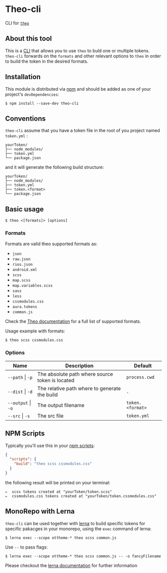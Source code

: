# Theo-cli

CLI for [`theo`](https://github.com/salesforce-ux/theo)

## About this tool

This is a [CLI](https://en.wikipedia.org/wiki/Command-line_interface) that allows you to use
`theo` to buld one or multiple tokens. `theo-cli` forwards on the `formats`
and other relevant options to `theo` in order to build the token in the desired formats.

## Installation

This module is distributed via [npm](https://www.npmjs.com/) and should
be added as one of your project's `devDependencies`:

```
$ npm install --save-dev theo-cli
```

## Conventions

`theo-cli` assume that you have a token file in the root of you project named `token.yml` :

```
yourToken/
├── node_modules/
├── token.yml
└── package.json
```

and it will generate the following build structure:

```
yourToken/
├── node_modules/
├── token.yml
├── token.<format>
└── package.json
```

## Basic usage

```
$ theo <[formats]> [options]
```

### Formats

Formats are valid theo supported formats as:

- `json`
- `raw.json`
- `rios.json`
- `android.xml`
- `scss`
- `map.scss`
- `map.variables.scss`
- `sass`
- `less`
- `cssmodules.css`
- `aura.tokens`
- `common.js`

Check the [Theo documentation](https://github.com/salesforce-ux/theo#available-formats) for a full list of supported formats.

Usage example with formats:
```
$ theo scss cssmodules.css
```

### Options

|Name|Description|Default|
|----|-----------|-------|
|`--path` \| `-p` |The absolute path where source token is located|`process.cwd`|
|`--dist` \| `-d` |The relative path where to generate the build|`.`|
|`--output` \| `-o` |The output filename|`token.<format>` |
|`--src` \| `-s` |The src file|`token.yml` |


## NPM Scripts

Typically you'll use this in your [npm scripts](https://docs.npmjs.com/misc/scripts):

```json
{
  "scripts": {
    "build": "theo scss cssmodules.css"
  }
}
```

the following result will be printed on your terminal:

```
✏️  scss tokens created at "yourToken/token.scss"
✏️  cssmodules.css tokens created at "yourToken/token.cssmodules.css"
```

## MonoRepo with Lerna

`theo-cli` can be used together with [lerna](https://github.com/lerna/lerna) to build specific tokens for specific pakacges in your monorepo, using the `exec` command of lerna:

```
$ lerna exec --scope ottheme-* theo scss common.js
```

Use `--` to pass flags:

```
$ lerna exec --scope ottheme-* theo scss common.js -- -o fancyFilename
```

Please checkout the [lerna documentation](https://github.com/lerna/lerna#exec) for further information
